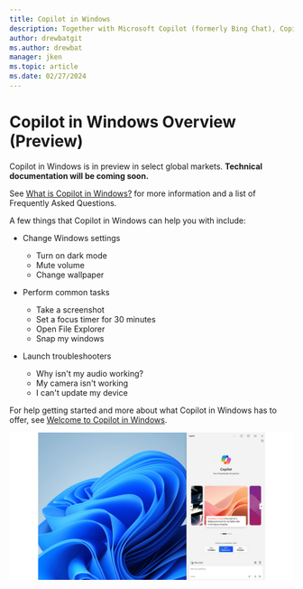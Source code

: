 ```yaml
---
title: Copilot in Windows
description: Together with Microsoft Copilot (formerly Bing Chat), Copilot in Windows helps you get answers and inspirations from across the web, supports creativity and collaboration, and helps you focus on the task at hand.
author: drewbatgit
ms.author: drewbat 
manager: jken
ms.topic: article
ms.date: 02/27/2024
---
```


# Copilot in Windows Overview (Preview)

Copilot in Windows is in preview in select global markets. **Technical documentation will be coming soon.**

See [What is Copilot in Windows?](https://www.microsoft.com/windows/copilot-ai-features) for more information and a list of Frequently Asked Questions.

A few things that Copilot in Windows can help you with include:

- Change Windows settings
  - Turn on dark mode
  - Mute volume
  - Change wallpaper

- Perform common tasks
  - Take a screenshot
  - Set a focus timer for 30 minutes
  - Open File Explorer
  - Snap my windows

- Launch troubleshooters
  - Why isn't my audio working?
  - My camera isn't working
  - I can't update my device

For help getting started and more about what Copilot in Windows has to offer, see [Welcome to Copilot in Windows](https://support.microsoft.com/windows/welcome-to-copilot-in-windows-675708af-8c16-4675-afeb-85a5a476ccb0).

![Screenshot of Copilot in Windows](../images/copilot-in-windows.png)

